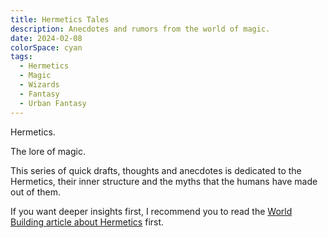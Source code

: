 ```yaml
---
title: Hermetics Tales
description: Anecdotes and rumors from the world of magic.
date: 2024-02-08
colorSpace: cyan
tags:
  - Hermetics
  - Magic
  - Wizards
  - Fantasy
  - Urban Fantasy
---
```


Hermetics.

The lore of magic.

This series of quick drafts, thoughts and anecdotes is dedicated to the
Hermetics, their inner structure and the myths that the humans have made out of
them.

If you want deeper insights first, I recommend you to read the
[World Building article about Hermetics](/storylines/hermetics) first.
